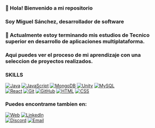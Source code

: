 ### 👋 Hola! Bienvenido a mi repositorio
### Soy Miguel Sánchez, desarrollador de software
### 🏫 Actualmente estoy terminando mis estudios de Tecnico superior en desarrollo de aplicaciones multiplataforma.
### Aqui puedes ver el proceso de mi aprendizaje con una seleccion de proyectos realizados.

### SKILLS
[![Java](https://img.shields.io/badge/Java-cc3300?style=for-the-badge&logo=Java7&logoColor=white&labelColor=101010)]()
[![JavaScript](https://img.shields.io/badge/JavaScript-F7DF1E?style=for-the-badge&logo=javascript&logoColor=white&labelColor=101010)]()
[![MongoDB](https://img.shields.io/badge/MongoDB-47A248?style=for-the-badge&logo=mongodb&logoColor=white&labelColor=101010)]()
[![Unity](https://img.shields.io/badge/Unity-9146FF?style=for-the-badge&logo=Unity&logoColor=white&labelColor=101010)]()
[![MySQL](https://img.shields.io/badge/MySQL-4479A1?style=for-the-badge&logo=mysql&logoColor=white&labelColor=101010)]()</br>
[![React](https://img.shields.io/badge/React-4479A1?style=for-the-badge&logo=React&logoColor=white&labelColor=101010)]()
[![Git](https://img.shields.io/badge/Git-fc913a?style=for-the-badge&logo=Git&logoColor=white&labelColor=101010)]()
[![GitHub](https://img.shields.io/badge/GitHub-000066?style=for-the-badge&logo=Github&logoColor=white&labelColor=101010)]()
[![HTML](https://img.shields.io/badge/HTML-CC6633?style=for-the-badge&logo=html5&logoColor=white&labelColor=101010)]()
[![CSS](https://img.shields.io/badge/CSS-4479A1?style=for-the-badge&logo=css3&logoColor=white&labelColor=101010)]()


### Puedes encontrame tambien en:

[![Web](https://img.shields.io/badge/Web-MiguelSanchez.dev-14a1f0?style=for-the-badge&logo=dev.to&logoColor=white&labelColor=101010)](https://miguelsanchez.dev)
[![LinkedIn](https://img.shields.io/badge/LinkedIn-Miguel_Sanchez-0077B5?style=for-the-badge&logo=linkedin&logoColor=white&labelColor=101010)](https://linkedin.miguelsanchezmartinez.es/)</br>
[![Discord](https://img.shields.io/badge/Discord-Miguel_Sanchez-5865F2?style=for-the-badge&logo=discord&logoColor=white&labelColor=101010)]([https://mouredev.com/discord](https://discord.com/channels/M.%20Sanchez#1705))
[![Email](https://img.shields.io/badge/Email-contacto@MiguelSanchez.dev-14a1f0?style=for-the-badge&logo=mail&logoColor=white&labelColor=101010)](mailto:contacto@miguelsanchez.dev)


<!--
**misama484/misama484** is a ✨ _special_ ✨ repository because its `README.md` (this file) appears on your GitHub profile.

Here are some ideas to get you started:

- 🔭 I’m currently working on ...
- 🌱 I’m currently learning ...
- 👯 I’m looking to collaborate on ...
- 🤔 I’m looking for help with ...
- 💬 Ask me about ...
- 📫 How to reach me: ...
- 😄 Pronouns: ...
- ⚡ Fun fact: ...
-->
